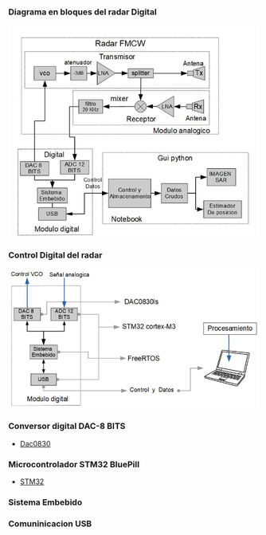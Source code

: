 ### Diagrama en bloques del radar Digital
![image](RadarDigitalFmcw/Radar_digital_fmcw.JPG)

### Control Digital del radar 
![image](RadarDigitalFmcw/control_digital.JPG)

### Conversor digital DAC-8 BITS
- [Dac0830](https://pdf1.alldatasheet.com/datasheet-pdf/view/517553/TI/DAC0830LCN.html)

### Microcontrolador STM32 BluePill


- [STM32](https://stm32-base.org/boards/STM32F103C8T6-Blue-Pill.html)

### Sistema Embebido


### Comuninicacion USB



